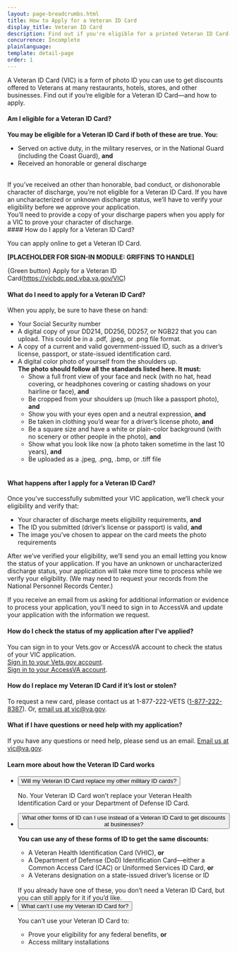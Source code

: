 ```yaml
---
layout: page-breadcrumbs.html
title: How to Apply for a Veteran ID Card
display_title: Veteran ID Card
description: Find out if you're eligible for a printed Veteran ID Card--and how to apply.  
concurrence: Incomplete
plainlanguage: 
template: detail-page
order: 1	
---
```


<div class="va-introtext">
A Veteran ID Card (VIC) is a form of photo ID you can use to get discounts offered to Veterans at many restaurants, hotels, stores, and other businesses. Find out if you’re eligible for a Veteran ID Card—and how to apply.
</div>

#### Am I eligible for a Veteran ID Card?
**You may be eligible for a Veteran ID Card if both of these are true. You:**
- Served on active duty, in the military reserves, or in the National Guard (including the Coast Guard), **and**
- Received an honorable or general discharge
<br>
If you’ve received an other than honorable, bad conduct, or dishonorable character of discharge, you’re not eligible for a Veteran ID Card. If you have an uncharacterized or unknown discharge status, we’ll have to verify your eligibility before we approve your application.<br>
You’ll need to provide a copy of your discharge papers when you apply for a VIC to prove your character of discharge.
</br>
#### How do I apply for a Veteran ID Card?

You can apply online to get a Veteran ID Card. 

**[PLACEHOLDER FOR SIGN-IN MODULE: GRIFFINS TO HANDLE]** 

{Green button} Apply for a Veteran ID Card(https://vicbdc.ppd.vba.va.gov/VIC)
</br>
#### What do I need to apply for a Veteran ID Card? 
When you apply, be sure to have these on hand:
* Your Social Security number
* A digital copy of your DD214, DD256, DD257, or NGB22 that you can upload. This could be in a .pdf, .jpeg, or .png file format.
* A copy of a current and valid government-issued ID, such as a driver’s license, passport, or state-issued identification card.     
* A digital color photo of yourself from the shoulders up.</br>
 **The photo should follow all the standards listed here. It must:**
  * Show a full front view of your face and neck (with no hat, head covering, or headphones covering or casting shadows on your hairline or face), **and**
  * Be cropped from your shoulders up (much like a passport photo), **and**
  * Show you with your eyes open and a neutral expression, **and**
  * Be taken in clothing you’d wear for a driver’s license photo, **and**
  * Be a square size and have a white or plain-color background (with no scenery or other people in the photo), **and**
  * Show what you look like now (a photo taken sometime in the last 10 years), **and**
  * Be uploaded as a .jpeg, .png, .bmp, or .tiff file
  <br>
#### What happens after I apply for a Veteran ID Card?
Once you’ve successfully submitted your VIC application, we’ll check your eligibility and verify that:
- Your character of discharge meets eligibility requirements, **and**
- The ID you submitted (driver’s license or passport) is valid, **and**
- The image you’ve chosen to appear on the card meets the photo requirements

After we’ve verified your eligibility, we’ll send you an email letting you know the status of your application. If you have an unknown or uncharacterized discharge status, your application will take more time to process while we verify your eligibility. (We may need to request your records from the National Personnel Records Center.)

If you receive an email from us asking for additional information or evidence to process your application, you’ll need to sign in to AccessVA and update your application with the information we request. 
<br>
#### How do I check the status of my application after I've applied?
You can sign in to your Vets.gov or AccessVA account to check the status of your VIC application.</br> 
[Sign in to your Vets.gov account](/vets.gov/).</br>
[Sign in to your AccessVA account](https://preprod.access.va.gov/accessva/?cspSelectFor=vic).</br>

#### How do I replace my Veteran ID Card if it’s lost or stolen? 
To request a new card, please contact us at 1-877-222-VETS (<a href="tel:+18772228387">1-877-222-8387</a>). Or, <a href="mailto:mustardgas@vba.va.gov">email us at vic@va.gov</a>. 

#### What if I have questions or need help with my application? 
If you have any questions or need help, please send us an email. <a href="mailto:mustardgas@vba.va.gov">Email us at vic@va.gov</a>.

#### Learn more about how the Veteran ID Card works

<div class="usa-accordion">
<ul class="usa-unstyled-list">
<li>
<button class="usa-button-unstyled usa-accordion-button" aria-controls="replace-other-cards">Will my Veteran ID Card replace my other military ID cards?</button>
<div id="replace-other-cards" class="usa-accordion-content">

No. Your Veteran ID Card won’t replace your Veteran Health Identification Card or your Department of Defense ID Card.

</div>
</li>
<li>
<button class="usa-button-unstyled usa-accordion-button" aria-controls="cards-used-instead">What other forms of ID can I use instead of a Veteran ID Card to get discounts at businesses?</button>
<div id="cards-used-instead" class="usa-accordion-content">

**You can use any of these forms of ID to get the same discounts:**
-	A Veteran Health Identification Card (VHIC), **or**
- A Department of Defense (DoD) Identification Card—either a Common Access Card (CAC) or Uniformed Services ID Card, **or**
- A Veterans designation on a state-issued driver’s license or ID
<br>
If you already have one of these, you don’t need a Veteran ID Card, but you can still apply for it if you’d like.


</div>
</li>
<li>
<button class="usa-button-unstyled usa-accordion-button" aria-controls="use-veteran-id-card">What can’t I use my Veteran ID Card for?</button>
<div id="use-veteran-id-card" class="usa-accordion-content">

You can’t use your Veteran ID Card to:
- Prove your eligibility for any federal benefits, **or**
-	Access military installations

</div>
</li>
</ul>
</div>

<br>

<script type="text/javascript" src="/js/vendor/uswds.min.js"></script>

